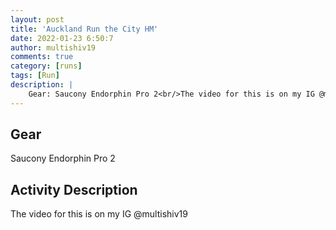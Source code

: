 ```yaml
---
layout: post
title: 'Auckland Run the City HM'
date: 2022-01-23 6:50:7
author: multishiv19
comments: true
category: [runs]
tags: [Run]
description: |
    Gear: Saucony Endorphin Pro 2<br/>The video for this is on my IG @multishiv19 
---
```


## Gear
Saucony Endorphin Pro 2

## Activity Description
The video for this is on my IG @multishiv19 


<div width='100%' class='strava-embed-placeholder' data-embed-type='activity' data-embed-id='6565214287'></div>
<script src='https://strava-embeds.com/embed.js'></script>
